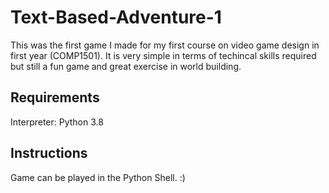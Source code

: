# Text-Based-Adventure-1

This was the first game I made for my first course on video game design in first year (COMP1501).
It is very simple in terms of techincal skills required but still a fun game and great exercise in world building.

## Requirements
Interpreter: Python 3.8

## Instructions
Game can be played in the Python Shell. :)
